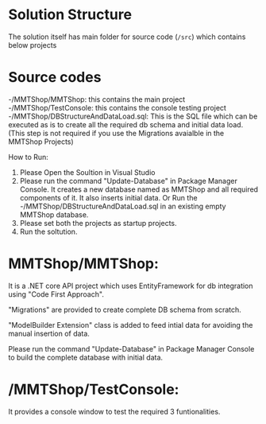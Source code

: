 # Solution Structure

The solution itself has main folder for source code (`/src`) which contains below projects

# Source codes

-/MMTShop/MMTShop: this contains the main project
-/MMTShop/TestConsole: this contains the console testing project
-/MMTShop/DBStructureAndDataLoad.sql: This is the SQL file which can be executed as is to create all the required db schema and initial data load.
                                     (This step is not required if you use the Migrations avaialble in the MMTShop Projects) 

How to Run:

1) Please Open the Soultion in Visual Studio
2) Please run the command "Update-Database" in Package Manager Console.
   It creates a new database named as MMTShop and all required components of it. It also inserts initial data.
   Or
   Run the -/MMTShop/DBStructureAndDataLoad.sql in an existing empty MMTShop database.
3) Please set both the projects as startup projects.
4) Run the soltution.

# MMTShop/MMTShop:

It is a .NET core API project which uses EntityFramework for db integration using "Code First Approach".

"Migrations" are provided to create complete DB schema from scratch.

"ModelBuilder Extension" class is added to feed intial data for avoiding the manual insertion of data.

Please run the command "Update-Database" in Package Manager Console to build the complete database with initial data.

# /MMTShop/TestConsole:

It provides a console window to test the required 3 funtionalities.


